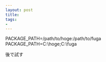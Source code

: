 ```yaml
---
layout: post
title: 
tags:
- 
---
```


PACKAGE_PATH=/path/to/hoge:/path/to/fuga
PACKAGE_PATH=C:\hoge;C:\fuga

後で試す
